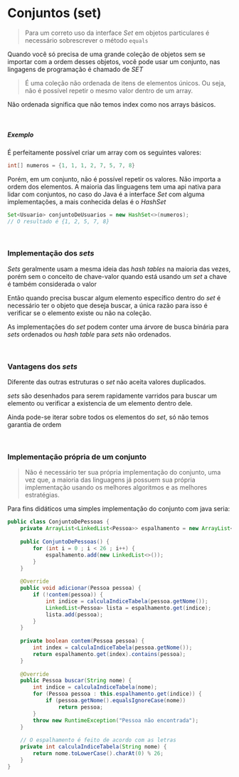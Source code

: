 # Conjuntos (set)

> Para um correto uso da interface _Set_ em objetos particulares é necessário sobrescrever o método `equals`

Quando você só precisa de uma grande coleção de objetos sem se importar com a ordem desses objetos, você pode usar um conjunto, nas lingagens de programação é chamado de _SET_


> É uma coleção não ordenada de itens de elementos únicos. Ou seja, não é possível repetir o mesmo valor dentro de um array.

Não ordenada significa que não temos index como nos arrays básicos.

&nbsp;
##### Exemplo
É perfeitamente possível criar um array com os seguintes valores:
```java
int[] numeros = {1, 1, 1, 2, 7, 5, 7, 8}
```

Porém, em um conjunto, não é possível repetir os valores. Não importa a ordem dos elementos.
A maioria das linguagens tem uma api nativa para lidar com conjuntos, no caso do Java é a interface _Set_ com alguma implementações, a mais conhecida delas é o _HashSet_

```java
Set<Usuario> conjuntoDeUsuarios = new HashSet<>(numeros);
// O resultado é {1, 2, 5, 7, 8}
```


&nbsp;
### Implementação dos _sets_
_Sets_ geralmente usam a mesma ideia das _hash tables_ na maioria das vezes, porém sem o conceito de chave-valor quando está usando um _set_ a chave é também considerada o valor

Então quando precisa buscar algum elemento específico dentro do _set_ é necessário ter o objeto que deseja buscar, a única razão para isso é verificar se o elemento existe ou não na coleção.

As implementações do _set_ podem conter uma árvore de busca binária para _sets_ ordenados ou _hash table_ para _sets_ não ordenados.


&nbsp;
### Vantagens dos _sets_
Diferente das outras estruturas o _set_ não aceita valores duplicados.

_sets_ são desenhados para serem rapidamente varridos para buscar um elemento ou verificar a existencia de um elemento dentro dele.

Ainda pode-se iterar sobre todos os elementos do _set_, só não temos garantia de ordem


&nbsp;
### Implementação própria de um conjunto

> Não é necessário ter sua própria implementação do conjunto, uma vez que, a maioria das linguagens já possuem sua própria implementação usando os melhores algoritmos e as melhores estratégias.

Para fins didáticos uma simples implementação do conjunto com java seria:

```java
public class ConjuntoDePessoas {
    private ArrayList<LinkedList<Pessoa>> espalhamento = new ArrayList<>();
    
    public ConjuntoDePessoas() {
        for (int i = 0 ; i < 26 ; i++) {
            espalhamento.add(new LinkedList<>());
        }
    }
    
    @Override
    public void adicionar(Pessoa pessoa) {
        if (!contem(pessoa)) {
            int indice = calculaIndiceTabela(pessoa.getNome());
            LinkedList<Pessoa> lista = espalhamento.get(indice);
            lista.add(pessoa);
        }
    }
    
    private boolean contem(Pessoa pessoa) {
        int index = calculaIndiceTabela(pessoa.getNome());
        return espalhamento.get(index).contains(pessoa);
    }
    
    @Override
    public Pessoa buscar(String nome) {
        int indice = calculaIndiceTabela(nome);
        for (Pessoa pessoa : this.espalhamento.get(indice)) {
            if (pessoa.getNome().equalsIgnoreCase(nome))
                return pessoa;
        }
        throw new RuntimeException("Pessoa não encontrada");
    }
    
    // O espalhamento é feito de acordo com as letras
    private int calculaIndiceTabela(String nome) {
        return nome.toLowerCase().charAt(0) % 26;
    }
}
```

